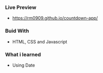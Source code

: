 ### Live Preview
- https://rm0909.github.io/countdown-app/
### Buid With
- HTML, CSS and Javascript
### What i learned
- Using Date